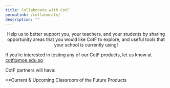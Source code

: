 ```yaml
---
title: Collaborate with CotF
permalink: /collaborate/
description: ""
---
```

<center>Help us to better support you, your teachers, and your students by sharing opportunity areas that you would like CotF to explore, and useful tools that your school is currently using!</center>

If you’re interested in testing any of our CotF products, let us know at [cotf@moe.edu.sg](mailto:cotf@moe.edu.sg) 

CotF partners will have:

**Current & Upcoming Classroom of the Future Products

